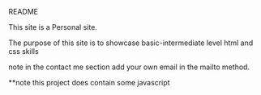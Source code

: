 README

This site is a Personal site.

The purpose of this site is to showcase basic-intermediate level html and css skills

note in the contact me section add your own email in the mailto method.

**note this project does contain some javascript
